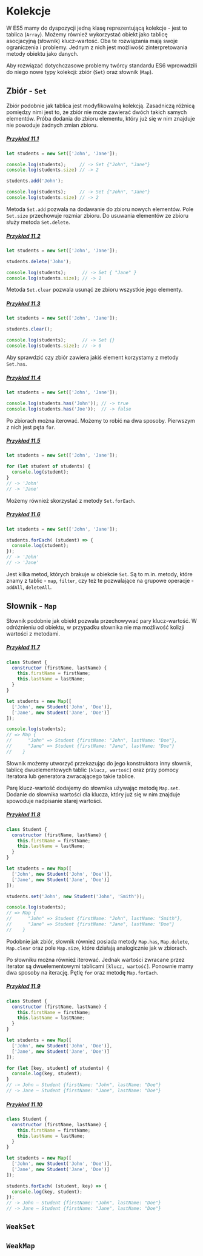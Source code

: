 # Kolekcje

W ES5 mamy do dyspozycji jedną klasę reprezentującą kolekcje - jest to tablica (`Array`). Możemy również wykorzystać obiekt jako tablicę asocjacyjną (słownik) klucz-wartość. Oba te rozwiązania mają swoje ograniczenia i problemy. Jednym z nich jest możliwość zinterpretowania metody obiektu jako danych. 

Aby rozwiązać dotychczasowe problemy twórcy standardu ES6 wprowadzili do niego nowe typy kolekcji: zbiór (`Set`) oraz słownik (`Map`).


## Zbiór - `Set`

Zbiór podobnie jak tablica jest modyfikowalną kolekcją. Zasadniczą różnicą pomiędzy nimi jest to, że zbiór nie może zawierać dwóch takich samych elementów. Próba dodania do zbioru elementu, który już się w nim znajduje nie powoduje żadnych zmian zbioru.

##### [Przykład 11.1](https://codepen.io/mmotel/pen/BZabqE)
```js
let students = new Set(['John', 'Jane']);

console.log(students);     // -> Set {"John", "Jane"}
console.log(students.size) // -> 2

students.add('John');

console.log(students);     // -> Set {"John", "Jane"}
console.log(students.size) // -> 2
```

Metoda `Set.add` pozwala na dodawanie do zbioru nowych elementów. Pole `Set.size` przechowuje rozmiar zbioru. Do usuwania elementów ze zbioru służy metoda `Set.delete`.

##### [Przykład 11.2](https://codepen.io/mmotel/pen/ZyEZYL)
```js
let students = new Set(['John', 'Jane']);

students.delete('John');

console.log(students);      // -> Set { "Jane" }
console.log(students.size); // -> 1
```

Metoda `Set.clear` pozwala usunąć ze zbioru wszystkie jego elementy.

##### [Przykład 11.3](https://codepen.io/mmotel/pen/yXLrVg)
```js
let students = new Set(['John', 'Jane']);

students.clear();

console.log(students);      // -> Set {}
console.log(students.size); // -> 0
```

Aby sprawdzić czy zbiór zawiera jakiś element korzystamy z metody `Set.has`.

##### [Przykład 11.4](https://codepen.io/mmotel/pen/GERLKe)
```js
let students = new Set(['John', 'Jane']);

console.log(students.has('John')); // -> true
console.log(students.has('Joe'));  // -> false 
```

Po zbiorach można iterować. Możemy to robić na dwa sposoby. Pierwszym z nich jest pęta `for`.

##### [Przykład 11.5](https://codepen.io/mmotel/pen/QgWPjy)
```js
let students = new Set(['John', 'Jane']);

for (let student of students) {
  console.log(student);
}
// -> 'John'
// -> 'Jane'
```

Możemy również skorzystać z metody `Set.forEach`.

##### [Przykład 11.6](https://codepen.io/mmotel/pen/PjogZr)
```js
let students = new Set(['John', 'Jane']);

students.forEach( (student) => {
  console.log(student);
});
// -> 'John'
// -> 'Jane'
```

Jest kilka metod, których brakuje w obiekcie `Set`. Są to m.in. metody, które znamy z tablic - `map`, `filter`, czy też te pozwalające na grupowe operacje - `addAll`, `deleteAll`.

## Słownik - `Map`

Słownik podobnie jak obiekt pozwala przechowywać pary klucz-wartość. W odróżnieniu od obiektu, w przypadku słownika nie ma możliwość kolizji wartości z metodami. 

##### [Przykład 11.7](https://codepen.io/mmotel/pen/NgWVqg)
```js
class Student {
  constructor (firstName, lastName) {
    this.firstName = firstName;
    this.lastName = lastName;
  }
}

let students = new Map([
  ['John', new Student('John', 'Doe')],
  ['Jane', new Student('Jane', 'Doe')]
]);

console.log(students);
// => Map {
//      "John" => Student {firstName: "John", lastName: "Doe"}, 
//      "Jane" => Student {firstName: "Jane", lastName: "Doe"}
//    }
```

Słownik możemy utworzyć przekazując do jego konstruktora inny słownik, tablicę dwuelementowych tablic `[klucz, wartość]` oraz przy pomocy iteratora lub generatora zwracającego takie tablice.

Parę klucz-wartość dodajemy do słownika używając metodę `Map.set`. Dodanie do słownika wartości dla klucza, który już się w nim znajduje spowoduje nadpisanie starej wartości.

##### [Przykład 11.8](https://codepen.io/mmotel/pen/zzYQqe)
```js
class Student {
  constructor (firstName, lastName) {
    this.firstName = firstName;
    this.lastName = lastName;
  }
}

let students = new Map([
  ['John', new Student('John', 'Doe')],
  ['Jane', new Student('Jane', 'Doe')]
]);

students.set('John', new Student('John', 'Smith'));

console.log(students);
// => Map {
//      "John" => Student {firstName: "John", lastName: "Smith"}, 
//      "Jane" => Student {firstName: "Jane", lastName: "Doe"}
//    }

```

Podobnie jak zbiór, słownik również posiada metody `Map.has`, `Map.delete`, `Map.clear` oraz pole `Map.size`, które działają analogicznie jak w zbiorach.

Po słowniku można również iterować. Jednak wartości zwracane przez iterator są dwuelementowymi tablicami `[klucz, wartość]`. Ponownie mamy dwa sposoby na iterację. Pętlę `for` oraz metodę `Map.forEach`.

##### [Przykład 11.9](https://codepen.io/mmotel/pen/ZyENBq)
```js
class Student {
  constructor (firstName, lastName) {
    this.firstName = firstName;
    this.lastName = lastName;
  }
}

let students = new Map([
  ['John', new Student('John', 'Doe')],
  ['Jane', new Student('Jane', 'Doe')]
]);

for (let [key, student] of students) {
  console.log(key, student);
}
// -> John – Student {firstName: "John", lastName: "Doe"}
// -> Jane – Student {firstName: "Jane", lastName: "Doe"} 
```

##### [Przykład 11.10](https://codepen.io/mmotel/pen/wevbJq)
```js
class Student {
  constructor (firstName, lastName) {
    this.firstName = firstName;
    this.lastName = lastName;
  }
}

let students = new Map([
  ['John', new Student('John', 'Doe')],
  ['Jane', new Student('Jane', 'Doe')]
]);

students.forEach( (student, key) => {
  console.log(key, student);
});
// -> John – Student {firstName: "John", lastName: "Doe"}
// -> Jane – Student {firstName: "Jane", lastName: "Doe"} 
```

## `WeakSet`

## `WeakMap`